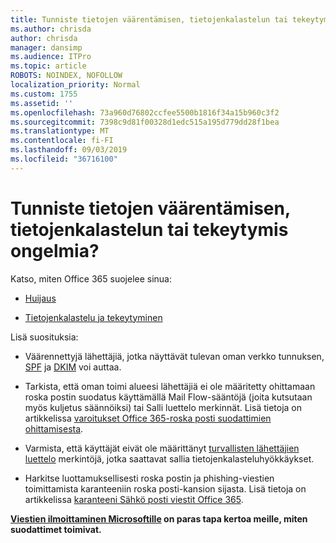 ```yaml
---
title: Tunniste tietojen väärentämisen, tietojenkalastelun tai tekeytymis ongelmia?
ms.author: chrisda
author: chrisda
manager: dansimp
ms.audience: ITPro
ms.topic: article
ROBOTS: NOINDEX, NOFOLLOW
localization_priority: Normal
ms.custom: 1755
ms.assetid: ''
ms.openlocfilehash: 73a960d76802ccfee5500b1816f34a15b960c3f2
ms.sourcegitcommit: 7398c9d81f00328d1edc515a195d779dd28f1bea
ms.translationtype: MT
ms.contentlocale: fi-FI
ms.lasthandoff: 09/03/2019
ms.locfileid: "36716100"
---
```

# <a name="issues-with-spoofing-phishing-or-impersonation"></a>Tunniste tietojen väärentämisen, tietojenkalastelun tai tekeytymis ongelmia?

Katso, miten Office 365 suojelee sinua:

- [Huijaus](https://docs.microsoft.com/office365/securitycompliance/anti-spoofing-protection)

- [Tietojenkalastelu ja tekeytyminen](https://docs.microsoft.com/office365/securitycompliance/atp-anti-phishing)

Lisä suosituksia:

- Väärennettyjä lähettäjiä, jotka näyttävät tulevan oman verkko tunnuksen, [SPF](https://docs.microsoft.com/office365/securitycompliance/set-up-spf-in-office-365-to-help-prevent-spoofing) ja [DKIM](https://docs.microsoft.com/office365/securitycompliance/use-dkim-to-validate-outbound-email) voi auttaa.

- Tarkista, että oman toimi alueesi lähettäjiä ei ole määritetty ohittamaan roska postin suodatus käyttämällä Mail Flow-sääntöjä (joita kutsutaan myös kuljetus säännöiksi) tai Salli luettelo merkinnät. Lisä tietoja on artikkelissa [varoitukset Office 365-roska posti suodattimien ohittamisesta](https://docs.microsoft.com/exchange/troubleshoot/antispam/cautions-against-bypassing-spam-filters).

- Varmista, että käyttäjät eivät ole määrittänyt [turvallisten lähettäjien luettelo](https://support.office.com/article/BE1BAEA0-BEAB-4A30-B968-9004332336CE) merkintöjä, jotka saattavat sallia tietojenkalasteluhyökkäykset.

- Harkitse luottamuksellisesti roska postin ja phishing-viestien toimittamista karanteeniin roska posti-kansion sijasta. Lisä tietoja on artikkelissa [karanteeni Sähkö posti viestit Office 365](https://docs.microsoft.com/office365/securitycompliance/quarantine-email-messages).

**[Viestien ilmoittaminen Microsoftille](https://support.office.com/article/b5caa9f1-cdf3-4443-af8c-ff724ea719d2) on paras tapa kertoa meille, miten suodattimet toimivat.**
